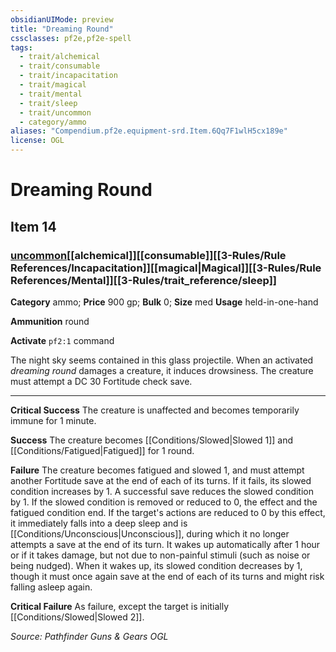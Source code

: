 ```yaml
---
obsidianUIMode: preview
title: "Dreaming Round"
cssclasses: pf2e,pf2e-spell
tags:
  - trait/alchemical
  - trait/consumable
  - trait/incapacitation
  - trait/magical
  - trait/mental
  - trait/sleep
  - trait/uncommon
  - category/ammo
aliases: "Compendium.pf2e.equipment-srd.Item.6Qq7F1wlH5cx189e"
license: OGL
---
```

# Dreaming Round
## Item 14
### [uncommon](uncommon.md "Uncommon Rarity Trait")[[alchemical]][[consumable]][[3-Rules/Rule References/Incapacitation]][[magical|Magical]][[3-Rules/Rule References/Mental]][[3-Rules/trait_reference/sleep]]

**Category** ammo; 
**Price** 900 gp; 
**Bulk** 0; **Size** med
**Usage** held-in-one-hand

**Ammunition** round

**Activate** `pf2:1` command

The night sky seems contained in this glass projectile. When an activated _dreaming round_ damages a creature, it induces drowsiness. The creature must attempt a DC 30 Fortitude check save.

* * *

**Critical Success** The creature is unaffected and becomes temporarily immune for 1 minute.

**Success** The creature becomes [[Conditions/Slowed|Slowed 1]] and [[Conditions/Fatigued|Fatigued]] for 1 round.

**Failure** The creature becomes fatigued and slowed 1, and must attempt another Fortitude save at the end of each of its turns. If it fails, its slowed condition increases by 1. A successful save reduces the slowed condition by 1. If the slowed condition is removed or reduced to 0, the effect and the fatigued condition end. If the target's actions are reduced to 0 by this effect, it immediately falls into a deep sleep and is [[Conditions/Unconscious|Unconscious]], during which it no longer attempts a save at the end of its turn. It wakes up automatically after 1 hour or if it takes damage, but not due to non-painful stimuli (such as noise or being nudged). When it wakes up, its slowed condition decreases by 1, though it must once again save at the end of each of its turns and might risk falling asleep again.

**Critical Failure** As failure, except the target is initially [[Conditions/Slowed|Slowed 2]].

*Source: Pathfinder Guns & Gears*
*OGL*